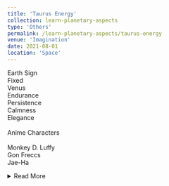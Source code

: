 ```yaml
---
title: 'Taurus Energy'
collection: learn-planetary-aspects
type: 'Others'
permalink: /learn-planetary-aspects/taurus-energy
venue: 'Imagination'
date: 2021-08-01
location: 'Space'
---
```


Earth Sign \
Fixed \
Venus \
Endurance \
Persistence \
Calmness \
Elegance \
\
Anime Characters \
\
Monkey D. Luffy \
Gon Freccs \
Jae-Ha<details><summary>Read More</summary>
<p>
Tanaka Youichi<br/>
Wakamiya Shinobu<br/>
Ichinose Kotomi<br/>
Kazehaya Shouta<br/>
Orihara Izaya<br/>
</p>
